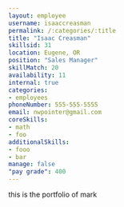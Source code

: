 ```yaml
--- 
layout: employee 
username: isaaccreasman
permalink: /:categories/:title 
title: "Isaac Creasman" 
skillsid: 31 
location: Eugene, OR
position: "Sales Manager"
skillMatch: 20
availability: 11
internal: true
categories: 
- employees
phoneNumber: 555-555-5555 
email: nwpointer@gmail.com
coreSkills:
- math 
- foo
additionalSkills:
- fooo
- bar
manage: false
"pay grade": 400
---
```


this is the portfolio of mark
